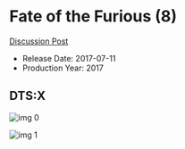 # Fate of the Furious (8)

[Discussion Post](https://www.avsforum.com/threads/bass-eq-for-filtered-movies.2995212/post-57963338)

* Release Date: 2017-07-11
* Production Year: 2017

## DTS:X

![img 0](https://i.imgur.com/5wa59tv.jpg)

![img 1](https://i.imgur.com/dXYGmnR.jpg)

